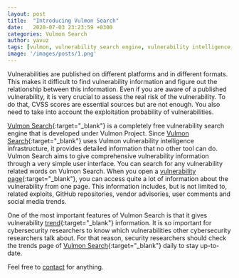 ```yaml
---
layout: post
title:  "Introducing Vulmon Search"
date:   2020-07-03 23:23:59 +0300
categories: Vulmon Search
author: yavuz
tags: [vulmon, vulnerability search engine, vulnerability intelligence, vulnerability]
image: '/images/posts/1.png'
---
```


Vulnerabilities are published on different platforms and in different formats. This makes it difficult to find vulnerability information and figure out the relationship between this information. Even if you are aware of a published vulnerability, it is very crucial to assess the real risk of the vulnerability. To do that, CVSS scores are essential sources but are not enough. You also need to take into account the exploitation probability of vulnerabilities.

[Vulmon Search][vulmon-search]{:target="_blank"} is a completely free vulnerability search engine that is developed under Vulmon Project. Since [Vulmon Search][vulmon-search]{:target="_blank"} uses Vulmon vulnerability intelligence infrastructure, it provides detailed information that no other tool can do. Vulmon Search aims to give comprehensive vulnerability information through a very simple user interface. You can search for any vulnerability related words on Vulmon Search. When you open a [vulnerability page][vulmon-search-details]{:target="_blank"}, you can access quite a lot of information about the vulnerability from one page. This information includes, but is not limited to, related exploits, GitHub repositories, vendor advisories, user comments and social media trends.

One of the most important features of Vulmon Search is that it gives vulnerability [trend][vulmon-search-trends]{:target="_blank"} information. It is so important for cybersecurity researchers to know which vulnerabilities other cybersecurity researchers talk about. For that reason, security researchers should check the trends page of [Vulmon Search][vulmon-search]{:target="_blank"} daily to stay up-to-date.

Feel free to [contact](mailto:info@vulmon.com) for anything.

[vulmon-search]: https://vulmon.com
[vulmon-search-trends]: https://vulmon.com/trends
[vulmon-search-details]: https://vulmon.com/vulnerabilitydetails?qid=CVE-2017-5638